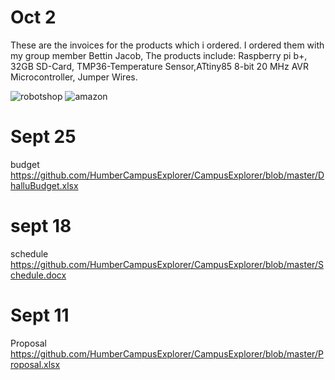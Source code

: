 # Oct 2
These are the invoices for the products which i ordered. I ordered them with my group member Bettin Jacob, The products include: Raspberry pi b+, 32GB SD-Card, TMP36-Temperature Sensor,ATtiny85 8-bit 20 MHz AVR Microcontroller, Jumper Wires.

![robotshop](https://user-images.githubusercontent.com/43186746/46379250-33a4b500-c66c-11e8-8274-a6564f25f0e2.png)
![amazon](https://user-images.githubusercontent.com/43186746/46379252-356e7880-c66c-11e8-818d-0680ee2ceb0c.png)

# Sept 25
budget
https://github.com/HumberCampusExplorer/CampusExplorer/blob/master/DhalluBudget.xlsx

# sept 18
schedule
https://github.com/HumberCampusExplorer/CampusExplorer/blob/master/Schedule.docx

# Sept 11
Proposal
https://github.com/HumberCampusExplorer/CampusExplorer/blob/master/Proposal.xlsx




